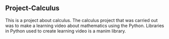 ## Project-Calculus

This is a project about calculus. The calculus project that was carried out was to make a learning video about mathematics using the Python. Libraries in Python used to create learning video is a manim library.
